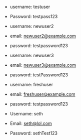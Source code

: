 * username: testuser
* Password: testpass123


* username: newuser2
* email: newuser2@example.com
* password: testpassword123


* username: newuser3
* email: newuser3@example.com
* password: testPassword123


* username: freshuser
* email: freshuser@example.com
* password: testpassword123


* Username: seth
* Email: seth@lol.com
* Password: sethTest123
